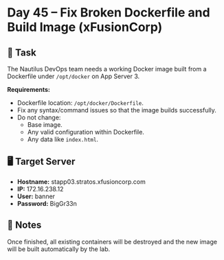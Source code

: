 # Day 45 – Fix Broken Dockerfile and Build Image (xFusionCorp)

## 🔧 Task

The Nautilus DevOps team needs a working Docker image built from a Dockerfile under `/opt/docker` on App Server 3.

**Requirements:**

- Dockerfile location: `/opt/docker/Dockerfile`.
- Fix any syntax/command issues so that the image builds successfully.
- Do not change:
  - Base image.
  - Any valid configuration within Dockerfile.
  - Any data like `index.html`.

## 🖥️ Target Server

- **Hostname:** stapp03.stratos.xfusioncorp.com
- **IP:** 172.16.238.12
- **User:** banner
- **Password:** BigGr33n

## 📌 Notes

Once finished, all existing containers will be destroyed and the new image will be built automatically by the lab.
